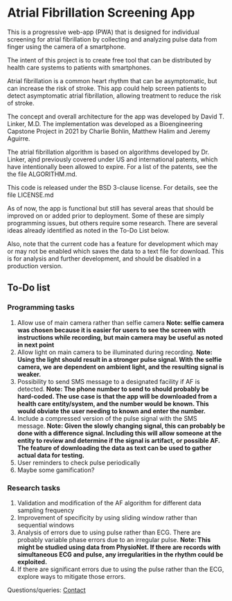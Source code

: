 # Atrial Fibrillation Screening App
This is a progressive web-app (PWA) that is designed for individual screening for atrial fibrillation by collecting and analyzing pulse data from finger using the camera of a smartphone.

The intent of this project is to create free tool that can be distributed by health care systems to patients with smartphones. 

Atrial fibrillation is a common heart rhythm that can be asymptomatic, but can increase the risk of stroke. This app could help screen patients to detect asymptomatic atrial fibrillation, allowing treatment to reduce the risk of stroke.

The concept and overall architecture for the app was developed by David T. Linker, M.D. The implementation was developed as a Bioengineering Capstone Project in 2021 by Charlie Bohlin, Matthew Halim and Jeremy Aguirre. 

The atrial fibrillation algorithm is based on algorithms developed by Dr. Linker, ajnd previously covered under US and international patents, which have intentionally been allowed to expire. For a list of the patents, see the the file ALGORITHM.md.

This code is released under the BSD 3-clause license. For details, see the file LICENSE.md

As of now, the app is functional but still has several areas that should be improved on or added prior to deployment. Some of these are simply programming issues, but others require some research. There are several ideas already identified as noted in the To-Do List below.

Also, note that the current code has a feature for development which may or may not be enabled which saves the data to a text file for download. This is for analysis and further development, and should be disabled in a production version.

## To-Do list

### Programming tasks
1. Allow use of main camera rather than selfie camera **Note: selfie camera was chosen because it is easier for users to see the screen with instructions while recording, but main camera may be useful as noted in next point**
2. Allow light on main camera to be illuminated during recording. **Note: Using the light should result in a stronger pulse signal. With the selfie camera, we are dependent on ambient light, and the resulting signal is weaker.**
3. Possibility to send SMS message to a designated facility if AF is detected. **Note: The phone number to send to should probably be hard-coded. The use case is that the app will be downloaded from a health care entity/system, and the number would be known. This would obviate the user needing to known and enter the number.**
4. Include a compressed version of the pulse signal with the SMS message. **Note: Given the slowly changing signal, this can probably be done with a difference signal. Including this will allow someone at the entity to review and determine if the signal is artifact, or possible AF. The feature of downloading the data as text can be used to gather actual data for testing.**
5. User reminders to check pulse periodically
6. Maybe some gamification?

### Research tasks
1. Validation and modification of the AF algorithm for different data sampling frequency
2. Improvement of specificity by using sliding window rather than sequential windows
3. Analysis of errors due to using pulse rather than ECG. There are probably variable phase errors due to an irregular pulse. **Note: This might be studied using data from PhysioNet. If there are records with simultaneous ECG and pulse, any irregularities in the rhythm could be exploited.**
4. If there are significant errors due to using the pulse rather than the ECG, explore ways to mitigate those errors.

Questions/queries:
[Contact](mailto:dtlinker@uw.edu)


